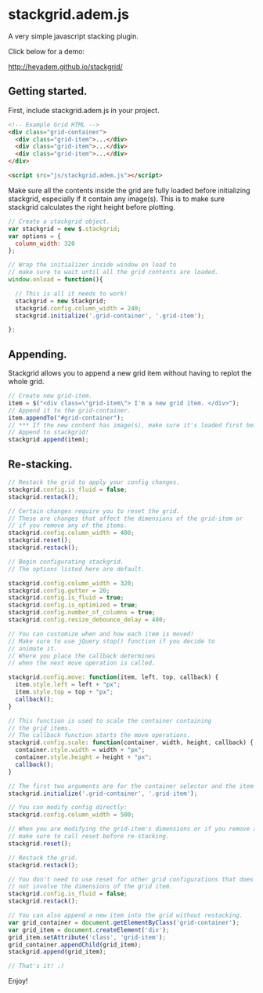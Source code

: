 # stackgrid.adem.js

A very simple javascript stacking plugin.

Click below for a demo:

http://heyadem.github.io/stackgrid/

## Getting started.

First, include stackgrid.adem.js in your project.

```html
<!-- Example Grid HTML -->
<div class="grid-container">
  <div class="grid-item">...</div>
  <div class="grid-item">...</div>
  <div class="grid-item">...</div>
</div>

<script src="js/stackgrid.adem.js"></script>
```

Make sure all the contents inside the grid are fully loaded before initializing stackgrid,
especially if it contain any image(s).
This is to make sure stackgrid calculates the right height before plotting.


```javascript
// Create a stackgrid object.
var stackgrid = new $.stackgrid;
var options = {
  column_width: 320
};

// Wrap the initializer inside window on load to
// make sure to wait until all the grid contents are loaded.
window.onload = function(){

  // This is all it needs to work!
  stackgrid = new Stackgrid;
  stackgrid.config.column_width = 240;
  stackgrid.initialize('.grid-container', '.grid-item');

};
```

## Appending.

Stackgrid allows you to append a new grid item without
having to replot the whole grid.

```javascript
// Create new grid-item.
item = $("<div class=\"grid-item\"> I'm a new grid item. </div>");
// Append it to the grid-container.
item.appendTo("#grid-container");
// *** If the new content has image(s), make sure it's loaded first before appending!
// Append to stackgrid!
stackgrid.append(item);
```

## Re-stacking.

```javascript
// Restack the grid to apply your config changes.
stackgrid.config.is_fluid = false;
stackgrid.restack();

// Certain changes require you to reset the grid.
// These are changes that affect the dimensions of the grid-item or
// if you remove any of the items.
stackgrid.config.column_width = 400;
stackgrid.reset();
stackgrid.restack();

// Begin configurating stackgrid.
// The options listed here are default.

stackgrid.config.column_width = 320;
stackgrid.config.gutter = 20;
stackgrid.config.is_fluid = true;
stackgrid.config.is_optimized = true;
stackgrid.config.number_of_columns = true;
stackgrid.config.resize_debounce_delay = 400;

// You can customize when and how each item is moved!
// Make sure to use jQuery stop() function if you decide to
// animate it.
// Where you place the callback determines
// when the next move operation is called.

stackgrid.config.move: function(item, left, top, callback) {
  item.style.left = left + "px";
  item.style.top = top + "px";
  callback();
}

// This function is used to scale the container containing
// the grid items.
// The callback function starts the move operations.
stackgrid.config.scale: function(container, width, height, callback) {
  container.style.width = width + "px";
  container.style.height = height + "px";
  callback();
}

// The first two arguments are for the container selector and the item selector.
stackgrid.initialize('.grid-container', '.grid-item');

// You can modify config directly:
stackgrid.config.column_width = 500;

// When you are modifying the grid-item's dimensions or if you remove a grid-item,
// make sure to call reset before re-stacking.
stackgrid.reset();

// Restack the grid.
stackgrid.restack();

// You don't need to use reset for other grid configurations that does
// not involve the dimensions of the grid item.
stackgrid.config.is_fluid = false;
stackgrid.restack();

// You can also append a new item into the grid without restacking.
var grid_container = document.getElementByClass('grid-container');
var grid_item = document.createElement('div');
grid_item.setAttribute('class', 'grid-item');
grid_container.appendChild(grid_item);
stackgrid.append(grid_item);

// That's it! :)

```


Enjoy!

